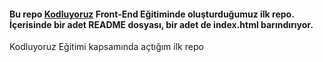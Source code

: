 

<h4>Bu repo <a href="https://www.kodluyoruz.org" rel="nofollow">Kodluyoruz</a> Front-End Eğitiminde oluşturduğumuz ilk repo. İçerisinde bir adet README dosyası, bir adet de index.html barındırıyor.</h4>
<p>Kodluyoruz Eğitimi kapsamında açtığım ilk repo</p>